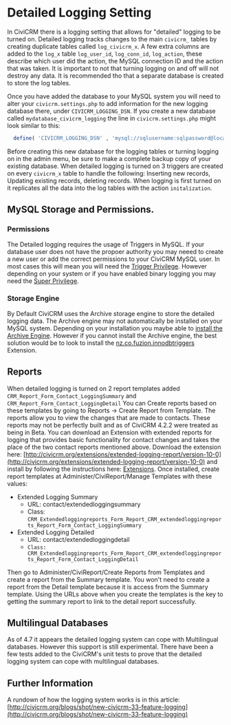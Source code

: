 # Detailed Logging Setting

In CiviCRM there is a logging setting that allows for "detailed" logging to be turned on. Detailed logging tracks changes to the main `civicrm_` tables by creating duplicate tables called `log_civicrm_x`. A few extra columns are added to the `log_x` table `log_user_id`, `log_conn_id`, `log_action`, these describe which user did the action, the MySQL connection ID and the action that was taken. It is important to not that turning logging on and off will not destroy any data. It is recommended tho that a separate database is created to store the log tables.

Once you have added the database to your MySQL system you will need to alter your `civicrm.settings.php` to add information for the new logging database there, under `CIVICRM_LOGGING_DSN`. If you create a new database called `mydatabase_civicrm_logging` the line in `civicrm.settings.php` might look similar to this:

```php
  define( 'CIVICRM_LOGGING_DSN' , 'mysql://sqlusername:sqlpassword@localhost/mydatabase_civicrm_logging?new_link=true' );
```

Before creating this new database for the logging tables or turning logging on in the admin menu, be sure to make a complete backup copy of your existing database. When detailed logging is turned on 3 triggers are created on every `civicrm_x` table to handle the following: Inserting new records, Updating existing records, deleting records. When logging is first turned on it replicates all the data into the log tables with the action `initalization`.


## MySQL Storage and Permissions.

### Permissions

The Detailed logging requires the usage of Triggers in MySQL. If your database user does not have the propoer authority you may neeed to create a new user or add the correct permissions to your CiviCRM MySQL user. In most cases this will mean you will need the [Trigger Privilege](https://dev.mysql.com/doc/refman/5.7/en/privileges-provided.html#priv_trigger). However depending on your system or if you have enabled binary logging you may need the [Super Privilege](https://dev.mysql.com/doc/refman/5.7/en/privileges-provided.html#priv_super).

### Storage Engine

By Default CiviCRM uses the Archive storage engine to store the detailed logging data. The Archive engine may not automatically be installed on your MySQL system. Depending on your installation you maybe able to [install the Archive Engine](https://stackoverflow.com/questions/26996618/install-mariadb-archive-engine). However if you cannot install the Archive engine, the best solution would be to look to install the [nz.co.fuzion.innodbtriggers](https://github.com/eileenmcnaughton/nz.co.fuzion.innodbtriggers) Extension.

## Reports

When detailed logging is turned on 2 report templates added `CRM_Report_Form_Contact_LoggingSummary` and `CRM_Report_Form_Contact_LoggingDetail` You can Create reports based on these templates by going to Reports -> Create Report from Template. The reports allow you to view the changes that are made to contacts. These reports may not be perfectly built and as of CiviCRM 4.2.2 were treated as being in Beta. You can download an Extension with extended reports for logging that provides basic functionality for contact changes and takes the place of the two contact reports mentioned above. Download the extension here: [http://civicrm.org/extensions/extended-logging-report/version-10-0](http://civicrm.org/extensions/extended-logging-report/version-10-0) and install by following the instructions here: [Extensions](/customize/extensions.md). Once installed, create report templates at Administer/CiviReport/Manage Templates with these values:

* Extended Logging Summary
  * URL: contact/extendedloggingsummary
  * Class: `CRM_Extendedloggingreports_Form_Report_CRM_extendedloggingreports_Report_Form_Contact_LoggingSummary`
* Extended Logging Detailed
  * URL: contact/extendedloggingdetail
  * `Class: CRM_Extendedloggingreports_Form_Report_CRM_extendedloggingreports_Report_Form_Contact_LoggingDetail`

Then go to Administer/CiviReport/Create Reports from Templates and create a report from the Summary template. You won't need to create a report from the Detail template because it is access from the Summary template. Using the URLs above when you create the templates is the key to getting the summary report to link to the detail report successfully.

## Multilingual Databases

As of 4.7 it appears the detailed logging system can cope with Multilingual databases. However this support is still experimental. There have been a few tests added to the CiviCRM's unit tests to prove that the detailed logging system can cope with multilingual databases.

## Further Information

A rundown of how the logging system works is in this article: [http://civicrm.org/blogs/shot/new-civicrm-33-feature-logging](http://civicrm.org/blogs/shot/new-civicrm-33-feature-logging)

